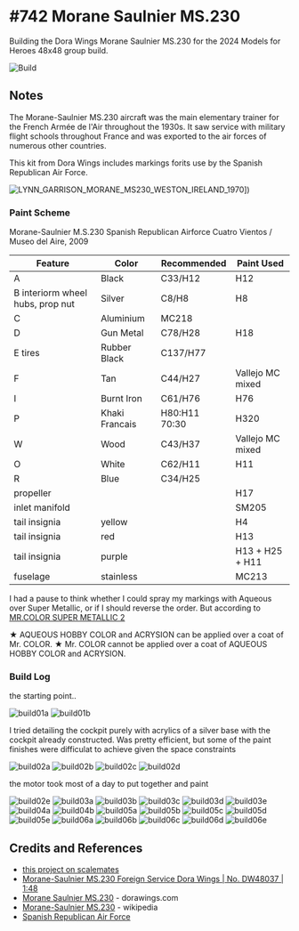 # #742 Morane Saulnier MS.230

Building the Dora Wings Morane Saulnier MS.230 for the 2024 Models for Heroes 48x48 group build.

![Build](./assets/MS230_build.jpg?raw=true)

## Notes

The Morane-Saulnier MS.230 aircraft was the main elementary trainer for the French Armée de l'Air throughout the 1930s.
It saw service with military flight schools throughout France and was exported to the air forces of numerous other countries.

This kit from Dora Wings includes markings forits use by the Spanish Republican Air Force.

![LYNN_GARRISON_MORANE_MS230_WESTON_IRELAND_1970](./assets/LYNN_GARRISON_MORANE_MS230_WESTON_IRELAND_1970.png?raw=true)])

### Paint Scheme

Morane-Saulnier M.S.230 Spanish Republican Airforce Cuatro Vientos / Museo del Aire, 2009

| Feature               | Color                | Recommended   | Paint Used |
|-----------------------|----------------------|---------------|------------|
| A                     | Black                | C33/H12       | H12              |
| B interiorm wheel hubs, prop nut | Silver    | C8/H8         | H8               |
| C                     | Aluminium            | MC218         |                  |
| D                     | Gun Metal            | C78/H28       | H18              |
| E tires               | Rubber Black         | C137/H77      |                  |
| F                     | Tan                  | C44/H27       | Vallejo MC mixed |
| I                     | Burnt Iron           | C61/H76       | H76              |
| P                     | Khaki Francais       | H80:H11 70:30 | H320             |
| W                     | Wood                 | C43/H37       | Vallejo MC mixed |
| O                     | White                | C62/H11       | H11              |
| R                     | Blue                 | C34/H25       |                  |
| propeller             |                      |               | H17              |
| inlet manifold        |                      |               | SM205            |
| tail insignia         | yellow               |               | H4               |
| tail insignia         | red                  |               | H13              |
| tail insignia         | purple               |               | H13 + H25 + H11  |
| fuselage              | stainless            |               | MC213            |

I had a pause to think whether I could spray my markings with Aqueous over Super Metallic,
or if I should reverse the order. But according to
[MR.COLOR SUPER METALLIC 2](https://www.mr-hobby.com/en/product1/category_7/2972.html)

★ AQUEOUS HOBBY COLOR and ACRYSION can be applied over a coat of Mr. COLOR.
★ Mr. COLOR cannot be applied over a coat of AQUEOUS HOBBY COLOR and ACRYSION.

### Build Log

the starting point..

![build01a](./assets/build01a.jpg?raw=true)
![build01b](./assets/build01b.jpg?raw=true)

I tried detailing the cockpit purely with acrylics of a silver base with the cockpit already constructed. Was pretty efficient, but some of the paint finishes were difficulat to achieve given the space constraints

![build02a](./assets/build02a.jpg?raw=true)
![build02b](./assets/build02b.jpg?raw=true)
![build02c](./assets/build02c.jpg?raw=true)
![build02d](./assets/build02d.jpg?raw=true)

the motor took most of a day to put together and paint

![build02e](./assets/build02e.jpg?raw=true)
![build03a](./assets/build03a.jpg?raw=true)
![build03b](./assets/build03b.jpg?raw=true)
![build03c](./assets/build03c.jpg?raw=true)
![build03d](./assets/build03d.jpg?raw=true)
![build03e](./assets/build03e.jpg?raw=true)
![build04a](./assets/build04a.jpg?raw=true)
![build04b](./assets/build04b.jpg?raw=true)
![build05a](./assets/build05a.jpg?raw=true)
![build05b](./assets/build05b.jpg?raw=true)
![build05c](./assets/build05c.jpg?raw=true)
![build05d](./assets/build05d.jpg?raw=true)
![build05e](./assets/build05e.jpg?raw=true)
![build06a](./assets/build06a.jpg?raw=true)
![build06b](./assets/build06b.jpg?raw=true)
![build06c](./assets/build06c.jpg?raw=true)
![build06d](./assets/build06d.jpg?raw=true)
![build06e](./assets/build06e.jpg?raw=true)

## Credits and References

* [this project on scalemates](https://www.scalemates.com/profiles/mate.php?id=74137&p=projects&project=157053)
* [Morane-Saulnier MS.230 Foreign Service Dora Wings | No. DW48037 | 1:48](https://www.scalemates.com/kits/dora-wings-dw48037-morane-saulnier-ms230--1343587)
* [Morane Saulnier MS.230](https://dorawings.com/index.php?route=product/product&product_id=120) - dorawings.com
* [Morane-Saulnier MS.230](https://en.wikipedia.org/wiki/Morane-Saulnier_MS.230) - wikipedia
* [Spanish Republican Air Force](https://en.wikipedia.org/wiki/Spanish_Republican_Air_Force)

